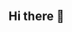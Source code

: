 ## Hi there 👋

<!--<h1 align="center">Hi 👋, I'm Bazal kamran</h1>
<h3 align="center">I am first semester CS student at uet Lahore</h3>

- 🔭 I’m currently working on **C++**

- 🌱 I’m currently learning **C++**

- 👯 I’m looking to collaborate on **C++ projects**

- 📫 How to reach me **bazalbutt21@gmail.com**

- ⚡ Fun fact **I think I am funny**

<h3 align="left">Connect with me:</h3>
<p align="left">
</p>

<h3 align="left">Languages and Tools:</h3>
<p align="left"> <a href="https://www.cprogramming.com/" target="_blank" rel="noreferrer"> <img src="https://raw.githubusercontent.com/devicons/devicon/master/icons/c/c-original.svg" alt="c" width="40" height="40"/> </a> <a href="https://www.w3schools.com/cpp/" target="_blank" rel="noreferrer"> <img src="https://raw.githubusercontent.com/devicons/devicon/master/icons/cplusplus/cplusplus-original.svg" alt="cplusplus" width="40" height="40"/> </a> </p>


